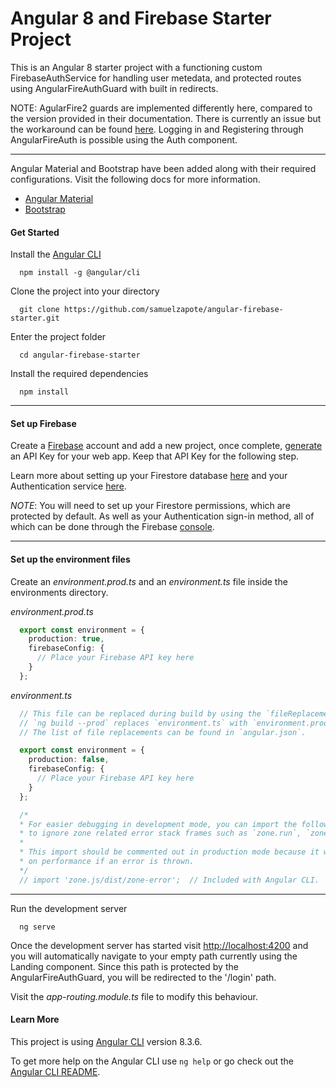# Angular 8 and Firebase Starter Project

This is an Angular 8 starter project with a functioning custom FirebaseAuthService for handling user metedata, and protected routes using AngularFireAuthGuard with built in redirects. 

NOTE: AgularFire2 guards are implemented differently here, compared to the version provided in their documentation. There is currently an issue but the workaround can be found [here](https://github.com/angular/angularfire2/issues/2099#issuecomment-503403712). Logging in and Registering through AngularFireAuth is possible using the Auth component.

---

Angular Material and Bootstrap have been added along with their required configurations. Visit the following docs for more information.
* [Angular Material](https://material.angular.io/)
* [Bootstrap](https://getbootstrap.com/docs/4.3/getting-started/introduction/)

#### Get Started

Install the [Angular CLI](https://angular.io/guide/setup-local)
```
  npm install -g @angular/cli
```

Clone the project into your directory
```
  git clone https://github.com/samuelzapote/angular-firebase-starter.git
```

Enter the project folder
```
  cd angular-firebase-starter
```

Install the required dependencies
```
  npm install
```

---

#### Set up Firebase

Create a [Firebase](https://firebase.google.com) account and add a new project, once complete, [generate](https://firebase.google.com/docs/web/setup) an API Key for your web app. Keep that API Key for the following step.

Learn more about setting up your Firestore database [here](https://firebase.google.com/docs/firestore) and your Authentication service [here](https://firebase.google.com/docs/auth).

*NOTE*: You will need to set up your Firestore permissions, which are protected by default. As well as your Authentication sign-in method, all of which can be done through the Firebase [console](https://console.firebase.google.com).

---

#### Set up the environment files

Create an *environment.prod.ts* and an *environment.ts* file inside the environments directory.

*environment.prod.ts*
```typescript
  export const environment = {
    production: true,
    firebaseConfig: {
      // Place your Firebase API key here
    }
  };
```

*environment.ts*
```typescript
  // This file can be replaced during build by using the `fileReplacements` array.
  // `ng build --prod` replaces `environment.ts` with `environment.prod.ts`.
  // The list of file replacements can be found in `angular.json`.

  export const environment = {
    production: false,
    firebaseConfig: {
      // Place your Firebase API key here
    }
  };

  /*
  * For easier debugging in development mode, you can import the following file
  * to ignore zone related error stack frames such as `zone.run`, `zoneDelegate.invokeTask`.
  *
  * This import should be commented out in production mode because it will have a negative impact
  * on performance if an error is thrown.
  */
  // import 'zone.js/dist/zone-error';  // Included with Angular CLI.
```

---

Run the development server
```
  ng serve
```

Once the development server has started visit <http://localhost:4200> and you will automatically navigate to your empty path currently using the Landing component. Since this path is protected by the AngularFireAuthGuard, you will be redirected to the '/login' path. 

Visit the *app-routing.module.ts* file to modify this behaviour.

#### Learn More

This project is using [Angular CLI](https://github.com/angular/angular-cli) version 8.3.6.

To get more help on the Angular CLI use `ng help` or go check out the [Angular CLI README](https://github.com/angular/angular-cli/blob/master/README.md).
